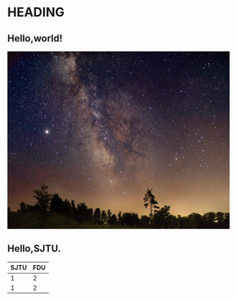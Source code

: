 # HEADING

## Hello,world!

![avatar](45818.jpg)

## Hello,SJTU.

|  SJTU   | FDU  |
|  ----  | ----  |
| 1  | 2 |
| 1  | 2 |
